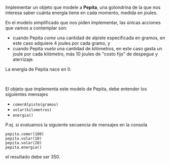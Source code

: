 Implementar un objeto que modele a **Pepita**, una golondrina de la que nos interesa saber cuánta energía tiene en cada momento, medida en joules.

En el modelo simplificado que nos piden implementar, las únicas acciones que vamos a contemplar son:

- cuando Pepita _come_ una cantidad de alpiste especificada en gramos, en este caso adquiere 4 joules por cada gramo, y
- cuando Pepita _vuela_ una cantidad de kilómetros, en este caso gasta un joule por cada kilómetro, más 10 joules de "costo fijo" de despegue y aterrizaje.

La energía de Pepita nace en 0.

<br>

El objeto que implementa este modelo de Pepita, debe entender los siguientes mensajes

- `comerAlpiste(gramos)`
- `volar(kilometros)`
- `energia()`

P.ej. si evaluamos la siguiente secuencia de mensajes en la consola

```wollok
pepita.comer(100) 
pepita.volar(10) 
pepita.volar(20) 
pepita.energia() 
```

el resultado debe ser 350.
